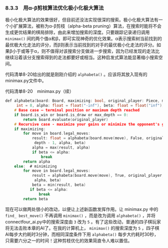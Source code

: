 ### 8.3.3　用α-β剪枝算法优化极小化极大算法

极小化极大算法的效果很好，但目前还没法实现很深的搜索。极小化极大算法有一个小扩展算法，被称为α-β剪枝（alpha-beta pruning）算法，在搜索时能将不会生成更优结果的棋局排除，由此来增加搜索的深度。只要跟踪记录递归调用 `minimax()` 间的两个值α和β，即可实现神奇的优化效果。α表示搜索树当前找到的最优极大化走法的评分，而β则表示当前找到的对手的最优极小化走法的评分。如果β小于或等于α，则不值得对该搜索分支做进一步搜索，因为已经发现的走法比继续沿着该分支搜索得到的走法都要好或相当。这种启发式算法能显著缩小搜索空间。

代码清单8-20给出的就是刚刚介绍的 `alphabeta()` 。应该将其放入现有的minimax.py文件中。

代码清单8-20　minimax.py（续）

```c
def alphabeta(board: Board, maximizing: bool, original_player: Piece, max_depth: 
     int = 8, alpha: float = float("-inf"), beta: float = float("inf")) -> float:
    # Base case – terminal position or maximum depth reached
    if board.is_win or board.is_draw or max_depth == 0:
        return board.evaluate(original_player)
    # Recursive case - maximize your gains or minimize the opponent's gains
    if maximizing:
        for move in board.legal_moves:
            result: float = alphabeta(board.move(move), False, original_player, max_
             depth - 1, alpha, beta)
            alpha = max(result, alpha)
            if beta <= alpha:
                break
        return alpha
    else:  # minimizing
        for move in board.legal_moves:
            result = alphabeta(board.move(move), True, original_player, max_depth - 1,
             alpha, beta)
            beta = min(result, beta)
           if beta <= alpha:
               break
        return beta

```

现在可以做两处很小的改动，以便让上述新函数发挥作用。让 minimax.py 中的  `find_ best_move()` 不再调用 `minimax()` ，而是改为调用 `alphabeta()` ，并将connectfour_ai.py中的搜索深度由 `3` 改为 `5` 。有了这些改动，普通的四子棋玩家将无法击败本章的AI了。在我的计算机上， `minimax()` 的搜索深度为 `5` ，四子棋AI每步大约耗时3分钟，而相同深度条件下用 `alphabeta()` 每步大约耗时30秒，只需要六分之一的时间！这种剪枝优化的效果简直令人难以置信。

